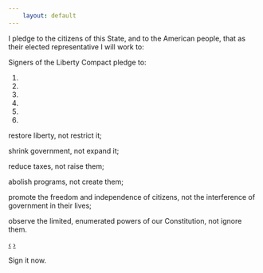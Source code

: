 ```yaml
---
    layout: default
---
```


I pledge to the citizens of this State, and to the American people, that as their elected representative I will work to:


<div id="libertyCompactCarousel" class="carousel carousel-message slide">
  <p>Signers of the Liberty Compact pledge to:</p>
  <ol class="carousel-indicators">
    <li data-target="#libertyCompactCarousel" data-slide-to="0" class="active"></li>
    <li data-target="#libertyCompactCarousel" data-slide-to="1"></li>
    <li data-target="#libertyCompactCarousel" data-slide-to="2"></li>
    <li data-target="#libertyCompactCarousel" data-slide-to="3"></li>
    <li data-target="#libertyCompactCarousel" data-slide-to="4"></li>
    <li data-target="#libertyCompactCarousel" data-slide-to="5"></li>
  </ol>
  <!-- Carousel items -->
  <div class="carousel-inner">
    <div class="active item">
      <p>restore liberty, not restrict it;</p>
	</div>
    <div class="item">
      <p>shrink government, not expand it;</p>
	</div>
    <div class="item">
      <p>reduce taxes, not raise them;</p>
	</div>
    <div class="item">
      <p>abolish programs, not create them;</p>
	</div>
    <div class="item">
      <p>promote the freedom and independence of citizens, not the interference of government in their lives;</p>
	</div>
    <div class="item">
      <p>observe the limited, enumerated powers of our Constitution, not ignore them.</p>
	</div>
  </div>
  <!-- Carousel nav -->
  <a class="carousel-control left" href="#libertyCompactCarousel" data-slide="prev">&lsaquo;</a>
  <a class="carousel-control right" href="#libertyCompactCarousel" data-slide="next">&rsaquo;</a>
  <p>Sign it now.</p>
</div>
